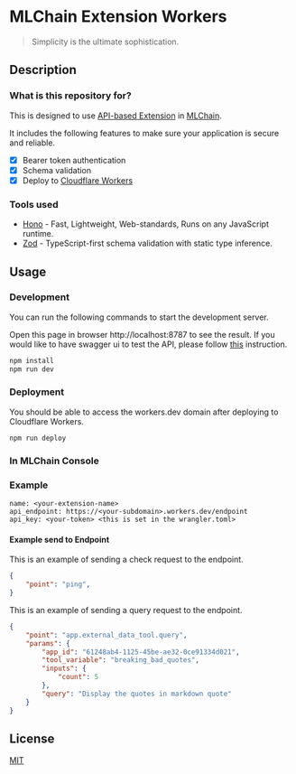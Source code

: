 # MLChain Extension Workers

> Simplicity is the ultimate sophistication.

## Description

### What is this repository for?

This is designed to use [API-based Extension](https://docs.mlchain.khulnasoft.com/advanced/extension/api_based_extension) in [MLChain](https://mlchain.khulnasoft.com/).

It includes the following features to make sure your application is secure and reliable.

- [x] Bearer token authentication
- [x] Schema validation
- [x] Deploy to [Cloudflare Workers](https://workers.cloudflare.com/)

### Tools used

- [Hono](https://hono.dev/) - Fast, Lightweight, Web-standards, Runs on any JavaScript runtime.
- [Zod](https://zod.dev/) - TypeScript-first schema validation with static type inference.

## Usage

### Development

You can run the following commands to start the development server.

Open this page in browser http://localhost:8787 to see the result. If you would like to have swagger ui to test the API, please follow [this](https://github.com/honojs/middleware/tree/main/packages/swagger-ui) instruction.

```bash
npm install
npm run dev
```

### Deployment

You should be able to access the workers.dev domain after deploying to Cloudflare Workers.

```
npm run deploy
```

### In MLChain Console

### Example

```
name: <your-extension-name>
api_endpoint: https://<your-subdomain>.workers.dev/endpoint
api_key: <your-token> <this is set in the wrangler.toml> 
```

#### Example send to Endpoint

This is an example of sending a check request to the endpoint.

```json
{
    "point": "ping",
}
```

This is an example of sending a query request to the endpoint.
```json
{
    "point": "app.external_data_tool.query",
    "params": {
        "app_id": "61248ab4-1125-45be-ae32-0ce91334d021",
        "tool_variable": "breaking_bad_quotes",
        "inputs": {
            "count": 5
        },
        "query": "Display the quotes in markdown quote"
    }
}
```
## License

[MIT](./LICENSE.md)
